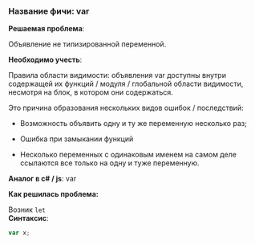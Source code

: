 ### **Название фичи: var**

**Решаемая проблема**:

Объявление не типизированной переменной.

**Необходимо учесть**:

Правила области видимости: объявления var доступны внутри содержащей их функций / модуля / глобальной области видимости, несмотря на блок, в котором они содержаться.

Это причина образования нескольких видов ошибок / последствий:

* Возможность объявить одну и ту же переменную несколько раз;

* Ошибка при замыкании функций

* Несколько переменных с одинаковым именем на самом деле ссылаются все только на одну и туже переменную.

**Аналог в c\# / js**: var

**Как решилась проблема:**

Возник `let`  
**Синтаксис**:

```js
var x;
```



